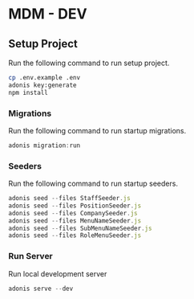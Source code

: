 # MDM - DEV

## Setup Project

Run the following command to run setup project.

```bash
cp .env.example .env
adonis key:generate
npm install
```

### Migrations

Run the following command to run startup migrations.

```js
adonis migration:run
```

### Seeders

Run the following command to run startup seeders.

```js
adonis seed --files StaffSeeder.js
adonis seed --files PositionSeeder.js
adonis seed --files CompanySeeder.js
adonis seed --files MenuNameSeeder.js
adonis seed --files SubMenuNameSeeder.js
adonis seed --files RoleMenuSeeder.js
```

### Run Server

Run local development server

```js
adonis serve --dev
```